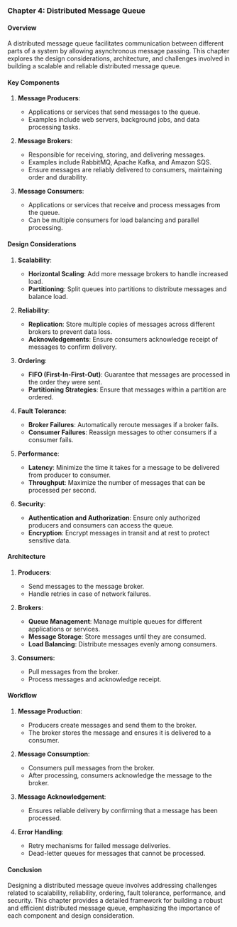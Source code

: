### Chapter 4: Distributed Message Queue

#### Overview
A distributed message queue facilitates communication between different parts of a system by allowing asynchronous message passing. This chapter explores the design considerations, architecture, and challenges involved in building a scalable and reliable distributed message queue.

#### Key Components

1. **Message Producers**:
   - Applications or services that send messages to the queue.
   - Examples include web servers, background jobs, and data processing tasks.

2. **Message Brokers**:
   - Responsible for receiving, storing, and delivering messages.
   - Examples include RabbitMQ, Apache Kafka, and Amazon SQS.
   - Ensure messages are reliably delivered to consumers, maintaining order and durability.

3. **Message Consumers**:
   - Applications or services that receive and process messages from the queue.
   - Can be multiple consumers for load balancing and parallel processing.

#### Design Considerations

1. **Scalability**:
   - **Horizontal Scaling**: Add more message brokers to handle increased load.
   - **Partitioning**: Split queues into partitions to distribute messages and balance load.

2. **Reliability**:
   - **Replication**: Store multiple copies of messages across different brokers to prevent data loss.
   - **Acknowledgements**: Ensure consumers acknowledge receipt of messages to confirm delivery.

3. **Ordering**:
   - **FIFO (First-In-First-Out)**: Guarantee that messages are processed in the order they were sent.
   - **Partitioning Strategies**: Ensure that messages within a partition are ordered.

4. **Fault Tolerance**:
   - **Broker Failures**: Automatically reroute messages if a broker fails.
   - **Consumer Failures**: Reassign messages to other consumers if a consumer fails.

5. **Performance**:
   - **Latency**: Minimize the time it takes for a message to be delivered from producer to consumer.
   - **Throughput**: Maximize the number of messages that can be processed per second.

6. **Security**:
   - **Authentication and Authorization**: Ensure only authorized producers and consumers can access the queue.
   - **Encryption**: Encrypt messages in transit and at rest to protect sensitive data.

#### Architecture

1. **Producers**:
   - Send messages to the message broker.
   - Handle retries in case of network failures.

2. **Brokers**:
   - **Queue Management**: Manage multiple queues for different applications or services.
   - **Message Storage**: Store messages until they are consumed.
   - **Load Balancing**: Distribute messages evenly among consumers.

3. **Consumers**:
   - Pull messages from the broker.
   - Process messages and acknowledge receipt.

#### Workflow

1. **Message Production**:
   - Producers create messages and send them to the broker.
   - The broker stores the message and ensures it is delivered to a consumer.

2. **Message Consumption**:
   - Consumers pull messages from the broker.
   - After processing, consumers acknowledge the message to the broker.

3. **Message Acknowledgement**:
   - Ensures reliable delivery by confirming that a message has been processed.

4. **Error Handling**:
   - Retry mechanisms for failed message deliveries.
   - Dead-letter queues for messages that cannot be processed.

#### Conclusion
Designing a distributed message queue involves addressing challenges related to scalability, reliability, ordering, fault tolerance, performance, and security. This chapter provides a detailed framework for building a robust and efficient distributed message queue, emphasizing the importance of each component and design consideration.
